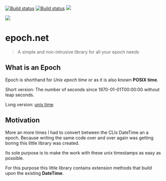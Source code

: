 [![Build status](https://ci.appveyor.com/api/projects/status/3k10iipudlw1v9va?svg=true)](https://ci.appveyor.com/project/dejanfajfar/epoch-net)
[![Build status](https://ci.appveyor.com/api/projects/status/3k10iipudlw1v9va/branch/master?svg=true)](https://ci.appveyor.com/project/dejanfajfar/epoch-net/branch/master)
[![](https://img.shields.io/nuget/v/epoch.net.svg)](https://www.nuget.org/packages/Epoch.net/)

![](https://github.com/dejanfajfar/epoch.net/blob/raw/net-stadard/images/logo_square_64.png?raw=true)

# epoch.net

> A simple and non-intrusive library for all your epoch needs

## What is an Epoch
Epoch is shorthand for _Unix epoch time_ or as it is also known __POSIX time__.

Short version: The number of seconds since 1970-01-01T00:00:00 without leap seconds.

Long version: [unix time](https://en.wikipedia.org/wiki/Unix_time)

## Motivation
More an more times I had to convert between the CLIs DateTime an a epoch. 
Because writing the same code over and over again was getting boring this little
library was created. 

Its sole purpose is to make the work with these unix timestamps as easy as possible.

For this purpose this little library contains extension methods that build
upon the existing __DateTime__.
